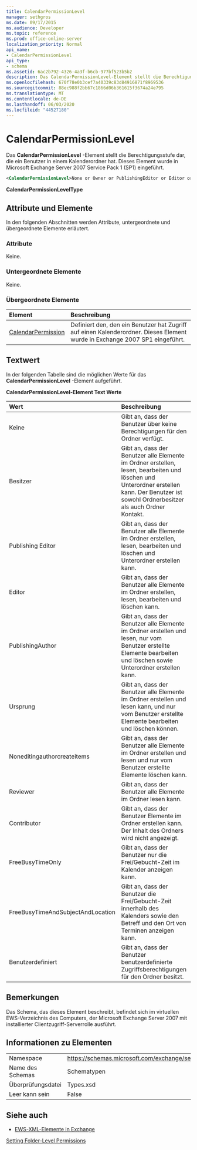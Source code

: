 ```yaml
---
title: CalendarPermissionLevel
manager: sethgros
ms.date: 09/17/2015
ms.audience: Developer
ms.topic: reference
ms.prod: office-online-server
localization_priority: Normal
api_name:
- CalendarPermissionLevel
api_type:
- schema
ms.assetid: 6ac2b792-4326-4a3f-b6cb-977bf523b5b2
description: Das CalendarPermissionLevel-Element stellt die Berechtigungsstufe dar, die ein Benutzer in einem Kalenderordner hat. Dieses Element wurde in Microsoft Exchange Server 2007 Service Pack 1 (SP1) eingeführt.
ms.openlocfilehash: 670f78e0b3cef7a40339c83d84916871f8969536
ms.sourcegitcommit: 88ec988f2bb67c1866d06b361615f3674a24e795
ms.translationtype: MT
ms.contentlocale: de-DE
ms.lasthandoff: 06/03/2020
ms.locfileid: "44527180"
---
```

# <a name="calendarpermissionlevel"></a>CalendarPermissionLevel

Das **CalendarPermissionLevel** -Element stellt die Berechtigungsstufe dar, die ein Benutzer in einem Kalenderordner hat. Dieses Element wurde in Microsoft Exchange Server 2007 Service Pack 1 (SP1) eingeführt. 
  
```xml
<CalendarPermissionLevel>None or Owner or PublishingEditor or Editor or PublishingAuthor or Author or NoneditingAuthor or Reviewer or Contributor or FreeBusyTimeOnly or FreeBusyTimeAndSubjectAndLocation or Custom</CalendarPermissionLevel>
```

 **CalendarPermissionLevelType**
## <a name="attributes-and-elements"></a>Attribute und Elemente

In den folgenden Abschnitten werden Attribute, untergeordnete und übergeordnete Elemente erläutert.
  
### <a name="attributes"></a>Attribute

Keine.
  
### <a name="child-elements"></a>Untergeordnete Elemente

Keine.
  
### <a name="parent-elements"></a>Übergeordnete Elemente

|**Element**|**Beschreibung**|
|:-----|:-----|
|[CalendarPermission](calendarpermission.md) <br/> |Definiert den, den ein Benutzer hat Zugriff auf einen Kalenderordner. Dieses Element wurde in Exchange 2007 SP1 eingeführt.  <br/> |
   
## <a name="text-value"></a>Textwert

In der folgenden Tabelle sind die möglichen Werte für das **CalendarPermissionLevel** -Element aufgeführt. 
  
**CalendarPermissionLevel-Element Text Werte**

|**Wert**|**Beschreibung**|
|:-----|:-----|
|Keine  <br/> |Gibt an, dass der Benutzer über keine Berechtigungen für den Ordner verfügt.  <br/> |
|Besitzer  <br/> |Gibt an, dass der Benutzer alle Elemente im Ordner erstellen, lesen, bearbeiten und löschen und Unterordner erstellen kann. Der Benutzer ist sowohl Ordnerbesitzer als auch Ordner Kontakt.  <br/> |
|Publishing Editor  <br/> |Gibt an, dass der Benutzer alle Elemente im Ordner erstellen, lesen, bearbeiten und löschen und Unterordner erstellen kann.  <br/> |
|Editor  <br/> |Gibt an, dass der Benutzer alle Elemente im Ordner erstellen, lesen, bearbeiten und löschen kann.  <br/> |
|PublishingAuthor  <br/> |Gibt an, dass der Benutzer alle Elemente im Ordner erstellen und lesen, nur vom Benutzer erstellte Elemente bearbeiten und löschen sowie Unterordner erstellen kann.  <br/> |
|Ursprung  <br/> |Gibt an, dass der Benutzer alle Elemente im Ordner erstellen und lesen kann, und nur vom Benutzer erstellte Elemente bearbeiten und löschen können.  <br/> |
|Noneditingauthorcreateitems  <br/> |Gibt an, dass der Benutzer alle Elemente im Ordner erstellen und lesen und nur vom Benutzer erstellte Elemente löschen kann.  <br/> |
|Reviewer  <br/> |Gibt an, dass der Benutzer alle Elemente im Ordner lesen kann.  <br/> |
|Contributor  <br/> |Gibt an, dass der Benutzer Elemente im Ordner erstellen kann. Der Inhalt des Ordners wird nicht angezeigt.  <br/> |
|FreeBusyTimeOnly  <br/> |Gibt an, dass der Benutzer nur die Frei/Gebucht-Zeit im Kalender anzeigen kann.  <br/> |
|FreeBusyTimeAndSubjectAndLocation  <br/> |Gibt an, dass der Benutzer die Frei/Gebucht-Zeit innerhalb des Kalenders sowie den Betreff und den Ort von Terminen anzeigen kann.  <br/> |
|Benutzerdefiniert  <br/> |Gibt an, dass der Benutzer benutzerdefinierte Zugriffsberechtigungen für den Ordner besitzt.  <br/> |
   
## <a name="remarks"></a>Bemerkungen

Das Schema, das dieses Element beschreibt, befindet sich im virtuellen EWS-Verzeichnis des Computers, der Microsoft Exchange Server 2007 mit installierter Clientzugriff-Serverrolle ausführt.
  
## <a name="element-information"></a>Informationen zu Elementen

|||
|:-----|:-----|
|Namespace  <br/> |https://schemas.microsoft.com/exchange/services/2006/types  <br/> |
|Name des Schemas  <br/> |Schematypen  <br/> |
|Überprüfungsdatei  <br/> |Types.xsd  <br/> |
|Leer kann sein  <br/> |False  <br/> |
   
## <a name="see-also"></a>Siehe auch



- [EWS-XML-Elemente in Exchange](ews-xml-elements-in-exchange.md)


[Setting Folder-Level Permissions](https://msdn.microsoft.com/library/c7530e86-5112-401c-b10a-9c054ae59f07%28Office.15%29.aspx)

